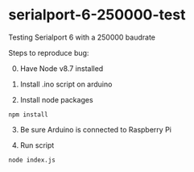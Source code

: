 # serialport-6-250000-test
Testing Serialport 6 with a 250000 baudrate

Steps to reproduce bug:  

0. Have Node v8.7 installed

1. Install .ino script on arduino

2. Install node packages
```
npm install
```

3. Be sure Arduino is connected to Raspberry Pi

4. Run script
```
node index.js
```
